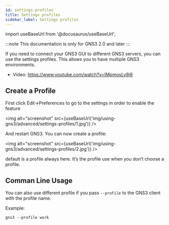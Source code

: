 ```yaml
---
id: settings-profiles
title: Settings profiles
sidebar_label: Settings profiles
---
```


import useBaseUrl from '@docusaurus/useBaseUrl';

:::note
This documentation is only for GNS3 2.0 and later
:::

If you need to connect your GNS3 GUI to different GNS3 servers, you can use the settings profiles. This allows you to have multiple GNS3 environments.

- Video: https://www.youtube.com/watch?v=IMpmosLy9i8

## Create a Profile
First click Edit->Preferences to  go to the settings in order to enable the feature

<img alt="screenshot" src={useBaseUrl('img/using-gns3/advanced/settings-profiles/1.jpg')} />

And restart GNS3.  You can now create a profile:

<img alt="screenshot" src={useBaseUrl('img/using-gns3/advanced/settings-profiles/2.jpg')} />

default is a profile always here. It’s the profile use when you don’t choose a profile.

## Comman Line Usage
You can also use different profile if you pass ```--profile``` to the GNS3 client with the profile name.

Example:
```
gns3 --profile work
```
